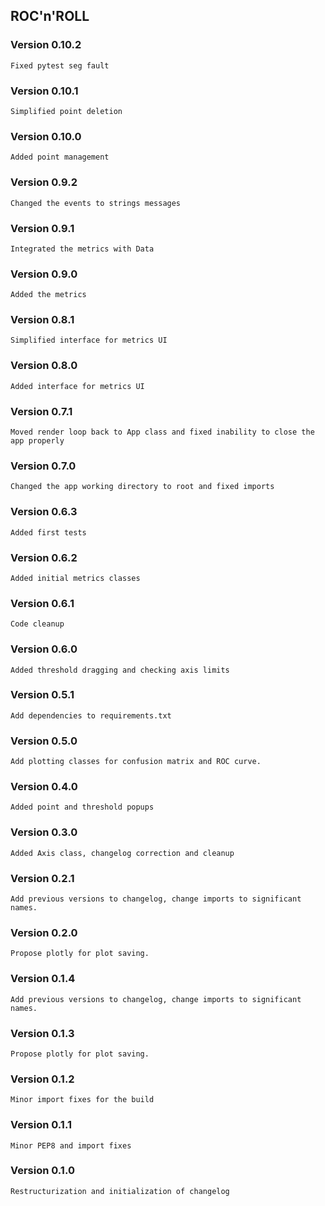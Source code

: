 ## ROC'n'ROLL

### Version 0.10.2
    Fixed pytest seg fault

### Version 0.10.1
    Simplified point deletion

### Version 0.10.0
    Added point management

### Version 0.9.2
    Changed the events to strings messages

### Version 0.9.1
    Integrated the metrics with Data

### Version 0.9.0
    Added the metrics

### Version 0.8.1
    Simplified interface for metrics UI

### Version 0.8.0
    Added interface for metrics UI

### Version 0.7.1
    Moved render loop back to App class and fixed inability to close the app properly

### Version 0.7.0
    Changed the app working directory to root and fixed imports

### Version 0.6.3
    Added first tests

### Version 0.6.2
    Added initial metrics classes

### Version 0.6.1
    Code cleanup

### Version 0.6.0
    Added threshold dragging and checking axis limits

### Version 0.5.1
    Add dependencies to requirements.txt

### Version 0.5.0
    Add plotting classes for confusion matrix and ROC curve.

### Version 0.4.0
    Added point and threshold popups

### Version 0.3.0
    Added Axis class, changelog correction and cleanup

### Version 0.2.1
    Add previous versions to changelog, change imports to significant names.

### Version 0.2.0
    Propose plotly for plot saving.

### Version 0.1.4
    Add previous versions to changelog, change imports to significant names.

### Version 0.1.3
    Propose plotly for plot saving.

### Version 0.1.2
    Minor import fixes for the build

### Version 0.1.1
    Minor PEP8 and import fixes

### Version 0.1.0
    Restructurization and initialization of changelog
